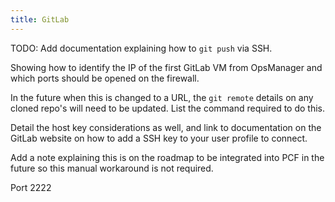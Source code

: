 ```yaml
---
title: GitLab
---
```


TODO: Add documentation explaining how to `git push` via SSH.

Showing how to identify the IP of the first GitLab VM from OpsManager and which ports should be opened on the firewall.

In the future when this is changed to a URL, the `git remote` details on any cloned repo's will need to be updated. List the command required to do this.

Detail the host key considerations as well, and link to documentation on the GitLab website on how to add a SSH key to your user profile to connect. 

Add a note explaining this is on the roadmap to be integrated into PCF in the future so this manual workaround is not required.

Port 2222
